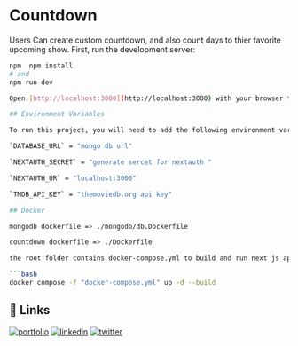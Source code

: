 # Countdown

Users Can create custom countdown, and also count days to thier favorite upcoming show.
First, run the development server:

```bash
npm  npm install
# and
npm run dev

Open [http://localhost:3000](http://localhost:3000) with your browser to see the result.

## Environment Variables

To run this project, you will need to add the following environment variables to your .env file

`DATABASE_URL` = "mongo db url"

`NEXTAUTH_SECRET` = "generate sercet for nextauth "

`NEXTAUTH_UR` = "localhost:3000"

`TMDB_API_KEY` = "themoviedb.org api key"

## Docker

mongodb dockerfile => ./mongodb/db.Dockerfile

countdown dockerfile => ./Dockerfile

the root folder contains docker-compose.yml to build and run next js app and mongodb server in a single container , to start the build use:

```bash
docker compose -f "docker-compose.yml" up -d --build
```

## 🔗 Links

[![portfolio](https://img.shields.io/badge/my_portfolio-000?style=for-the-badge&logo=ko-fi&logoColor=white)](https://mahdi22dev.vercel.app)
[![linkedin](https://img.shields.io/badge/linkedin-0A66C2?style=for-the-badge&logo=linkedin&logoColor=white)](https://www.linkedin.com/in/elmahdi-elidrissi/)
[![twitter](https://img.shields.io/badge/twitter-1DA1F2?style=for-the-badge&logo=twitter&logoColor=white)](https://twitter.com/mahdiidris60201)
